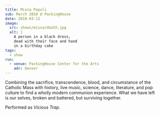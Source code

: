 ```yaml
---
title: Missa Populi
sub: March 2010 @ PackingHouse
date: 2010-03-12
image:
  src: shows/missa/death.jpg
  alt: |
    A person in a black dress,
    dead with their face and hand
    in a birthday cake
tags:
  - show
run:
  - venue: PackingHouse Center for the Arts
    adr: Denver
---
```


Combining the sacrifice, transcendence, blood, and circumstance of the Catholic Mass with history, live music, science, dance, literature, and pop culture to find a wholly modern communion experience. What we have left is our selves, broken and battered, but surviving together.

Performed as _Vicious Trap_.
